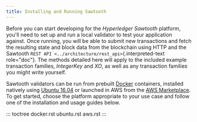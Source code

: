 ```yaml
---
title: Installing and Running Sawtooth
---
```


Before you can start developing for the *Hyperledger Sawtooth* platform,
you\'ll need to set up and run a local validator to test your
application against. Once running, you will be able to submit new
transactions and fetch the resulting state and block data from the
blockchain using HTTP and the Sawtooth
`REST API <../architecture/rest_api>`{.interpreted-text role="doc"}. The
methods detailed here will apply to the included example transaction
families, *IntegerKey* and *XO*, as well as any transaction families you
might write yourself.

Sawtooth validators can be run from prebuilt
[Docker](https://www.docker.com/) containers, installed natively using
[Ubuntu 16.04](https://www.ubuntu.com/) or launched in AWS from the [AWS
Marketplace](https://aws.amazon.com/marketplace/pp/B075TKQCC2). To get
started, choose the platform appropriate to your use case and follow one
of the installation and usage guides below.

::: toctree
docker.rst ubuntu.rst aws.rst
:::

<!--
  Licensed under Creative Commons Attribution 4.0 International License
  https://creativecommons.org/licenses/by/4.0/
-->
